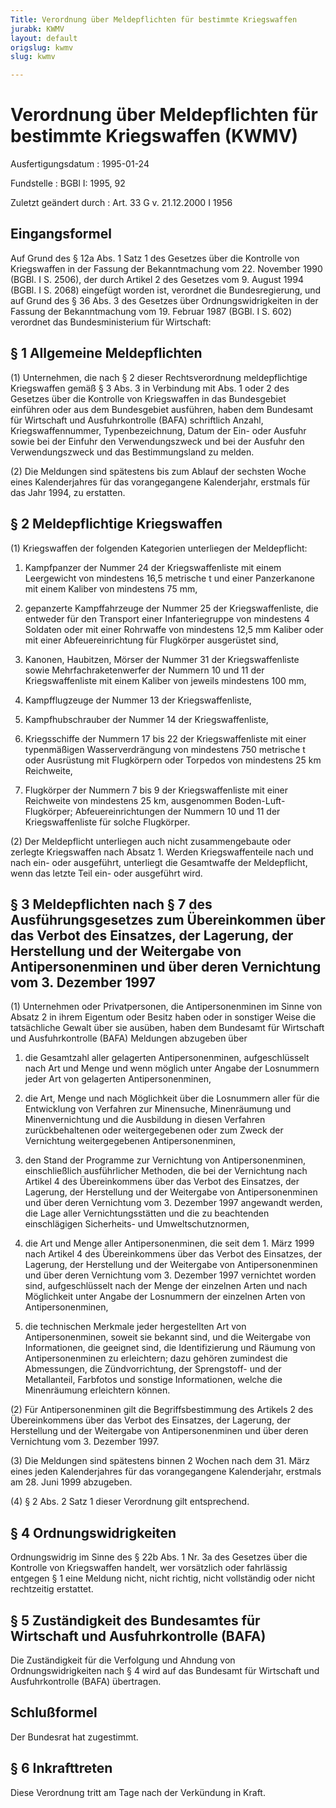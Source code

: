 ```yaml
---
Title: Verordnung über Meldepflichten für bestimmte Kriegswaffen
jurabk: KWMV
layout: default
origslug: kwmv
slug: kwmv

---
```


# Verordnung über Meldepflichten für bestimmte Kriegswaffen (KWMV)

Ausfertigungsdatum
:   1995-01-24

Fundstelle
:   BGBl I: 1995, 92

Zuletzt geändert durch
:   Art. 33 G v. 21.12.2000 I 1956


## Eingangsformel

Auf Grund des § 12a Abs. 1 Satz 1 des Gesetzes über die Kontrolle von
Kriegswaffen in der Fassung der Bekanntmachung vom 22. November 1990
(BGBl. I S. 2506), der durch Artikel 2 des Gesetzes vom 9. August 1994
(BGBl. I S. 2068) eingefügt worden ist, verordnet die Bundesregierung,
und auf Grund des § 36 Abs. 3 des Gesetzes über Ordnungswidrigkeiten
in der Fassung der Bekanntmachung vom 19. Februar 1987 (BGBl. I S.
602) verordnet das Bundesministerium für Wirtschaft:


## § 1 Allgemeine Meldepflichten

(1) Unternehmen, die nach § 2 dieser Rechtsverordnung meldepflichtige
Kriegswaffen gemäß § 3 Abs. 3 in Verbindung mit Abs. 1 oder 2 des
Gesetzes über die Kontrolle von Kriegswaffen in das Bundesgebiet
einführen oder aus dem Bundesgebiet ausführen, haben dem Bundesamt für
Wirtschaft und Ausfuhrkontrolle (BAFA) schriftlich Anzahl,
Kriegswaffennummer, Typenbezeichnung, Datum der Ein- oder Ausfuhr
sowie bei der Einfuhr den Verwendungszweck und bei der Ausfuhr den
Verwendungszweck und das Bestimmungsland zu melden.

(2) Die Meldungen sind spätestens bis zum Ablauf der sechsten Woche
eines Kalenderjahres für das vorangegangene Kalenderjahr, erstmals für
das Jahr 1994, zu erstatten.


## § 2 Meldepflichtige Kriegswaffen

(1) Kriegswaffen der folgenden Kategorien unterliegen der
Meldepflicht:

1.  Kampfpanzer der Nummer 24 der Kriegswaffenliste mit einem Leergewicht
    von mindestens 16,5 metrische t und einer Panzerkanone mit einem
    Kaliber von mindestens 75 mm,


2.  gepanzerte Kampffahrzeuge der Nummer 25 der Kriegswaffenliste, die
    entweder für den Transport einer Infanteriegruppe von mindestens 4
    Soldaten oder mit einer Rohrwaffe von mindestens 12,5 mm Kaliber oder
    mit einer Abfeuereinrichtung für Flugkörper ausgerüstet sind,


3.  Kanonen, Haubitzen, Mörser der Nummer 31 der Kriegswaffenliste sowie
    Mehrfachraketenwerfer der Nummern 10 und 11 der Kriegswaffenliste mit
    einem Kaliber von jeweils mindestens 100 mm,


4.  Kampfflugzeuge der Nummer 13 der Kriegswaffenliste,


5.  Kampfhubschrauber der Nummer 14 der Kriegswaffenliste,


6.  Kriegsschiffe der Nummern 17 bis 22 der Kriegswaffenliste mit einer
    typenmäßigen Wasserverdrängung von mindestens 750 metrische t oder
    Ausrüstung mit Flugkörpern oder Torpedos von mindestens 25 km
    Reichweite,


7.  Flugkörper der Nummern 7 bis 9 der Kriegswaffenliste mit einer
    Reichweite von mindestens 25 km, ausgenommen Boden-Luft-Flugkörper;
    Abfeuereinrichtungen der Nummern 10 und 11 der Kriegswaffenliste für
    solche Flugkörper.




(2) Der Meldepflicht unterliegen auch nicht zusammengebaute oder
zerlegte Kriegswaffen nach Absatz 1. Werden Kriegswaffenteile nach und
nach ein- oder ausgeführt, unterliegt die Gesamtwaffe der
Meldepflicht, wenn das letzte Teil ein- oder ausgeführt wird.


## § 3 Meldepflichten nach § 7 des Ausführungsgesetzes zum Übereinkommen über das Verbot des Einsatzes, der Lagerung, der Herstellung und der Weitergabe von Antipersonenminen und über deren Vernichtung vom 3. Dezember 1997

(1) Unternehmen oder Privatpersonen, die Antipersonenminen im Sinne
von Absatz 2 in ihrem Eigentum oder Besitz haben oder in sonstiger
Weise die tatsächliche Gewalt über sie ausüben, haben dem Bundesamt
für Wirtschaft und Ausfuhrkontrolle (BAFA) Meldungen abzugeben über

1.  die Gesamtzahl aller gelagerten Antipersonenminen, aufgeschlüsselt
    nach Art und Menge und wenn möglich unter Angabe der Losnummern jeder
    Art von gelagerten Antipersonenminen,


2.  die Art, Menge und nach Möglichkeit über die Losnummern aller für die
    Entwicklung von Verfahren zur Minensuche, Minenräumung und
    Minenvernichtung und die Ausbildung in diesen Verfahren
    zurückbehaltenen oder weitergegebenen oder zum Zweck der Vernichtung
    weitergegebenen Antipersonenminen,


3.  den Stand der Programme zur Vernichtung von Antipersonenminen,
    einschließlich ausführlicher Methoden, die bei der Vernichtung nach
    Artikel 4 des Übereinkommens über das Verbot des Einsatzes, der
    Lagerung, der Herstellung und der Weitergabe von Antipersonenminen und
    über deren Vernichtung vom 3. Dezember 1997 angewandt werden, die Lage
    aller Vernichtungsstätten und die zu beachtenden einschlägigen
    Sicherheits- und Umweltschutznormen,


4.  die Art und Menge aller Antipersonenminen, die seit dem 1. März 1999
    nach Artikel 4 des Übereinkommens über das Verbot des Einsatzes, der
    Lagerung, der Herstellung und der Weitergabe von Antipersonenminen und
    über deren Vernichtung vom 3. Dezember 1997 vernichtet worden sind,
    aufgeschlüsselt nach der Menge der einzelnen Arten und nach
    Möglichkeit unter Angabe der Losnummern der einzelnen Arten von
    Antipersonenminen,


5.  die technischen Merkmale jeder hergestellten Art von
    Antipersonenminen, soweit sie bekannt sind, und die Weitergabe von
    Informationen, die geeignet sind, die Identifizierung und Räumung von
    Antipersonenminen zu erleichtern; dazu gehören zumindest die
    Abmessungen, die Zündvorrichtung, der Sprengstoff- und der
    Metallanteil, Farbfotos und sonstige Informationen, welche die
    Minenräumung erleichtern können.




(2) Für Antipersonenminen gilt die Begriffsbestimmung des Artikels 2
des Übereinkommens über das Verbot des Einsatzes, der Lagerung, der
Herstellung und der Weitergabe von Antipersonenminen und über deren
Vernichtung vom 3. Dezember 1997.

(3) Die Meldungen sind spätestens binnen 2 Wochen nach dem 31. März
eines jeden Kalenderjahres für das vorangegangene Kalenderjahr,
erstmals am 28. Juni 1999 abzugeben.

(4) § 2 Abs. 2 Satz 1 dieser Verordnung gilt entsprechend.


## § 4 Ordnungswidrigkeiten

Ordnungswidrig im Sinne des § 22b Abs. 1 Nr. 3a des Gesetzes über die
Kontrolle von Kriegswaffen handelt, wer vorsätzlich oder fahrlässig
entgegen § 1 eine Meldung nicht, nicht richtig, nicht vollständig oder
nicht rechtzeitig erstattet.


## § 5 Zuständigkeit des Bundesamtes für Wirtschaft und Ausfuhrkontrolle (BAFA)

Die Zuständigkeit für die Verfolgung und Ahndung von
Ordnungswidrigkeiten nach § 4 wird auf das Bundesamt für Wirtschaft
und Ausfuhrkontrolle (BAFA) übertragen.


## Schlußformel

Der Bundesrat hat zugestimmt.


## § 6 Inkrafttreten

Diese Verordnung tritt am Tage nach der Verkündung in Kraft.

